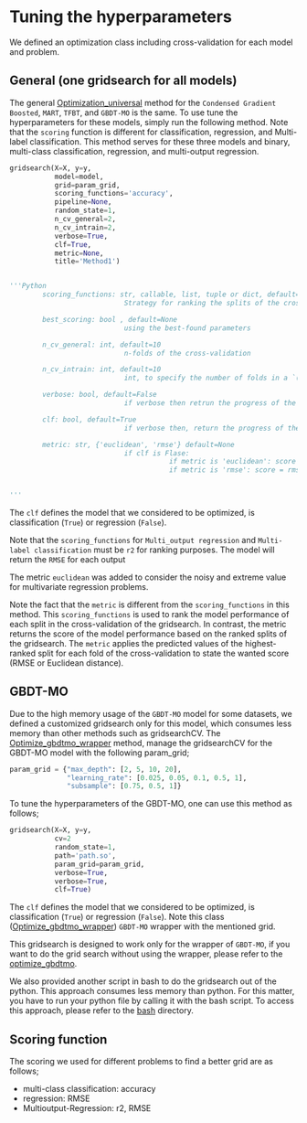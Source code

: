 # Tuning the hyperparameters



We defined an optimization class including cross-validation for each model and problem.


## General (one gridsearch for all models)
The general [Optimization_universal](Optimization_universal.py) method for the `Condensed Gradient Boosted`, `MART`, `TFBT`, and `GBDT-MO` is the same. To use tune the hyperparameters for these models, simply run the following method. Note that the `scoring` function is different for classification, regression, and Multi-label classification. This method serves for these three models and binary, multi-class classification, regression, and multi-output regression.

```Python
gridsearch(X=X, y=y,
           model=model,
           grid=param_grid,
           scoring_functions='accuracy',
           pipeline=None,
           random_state=1,
           n_cv_general=2,
           n_cv_intrain=2,
           verbose=True,
           clf=True,
           metric=None,
           title='Method1')


'''Python
        scoring_functions: str, callable, list, tuple or dict, default=None
                            Strategy for ranking the splits of the cross-validated model

        best_scoring: bool , default=None
                            using the best-found parameters

        n_cv_general: int, default=10
                            n-folds of the cross-validation 

        n_cv_intrain: int, default=10
                            int, to specify the number of folds in a `(Stratified)KFold`

        verbose: bool, default=False
                            if verbose then retrun the progress of the search

        clf: bool, default=True
                            if verbose then, return the progress of the search

        metric: str, {'euclidean', 'rmse'} default=None
                            if clf is Flase:
                                       if metric is 'euclidean': score = euclidean distance
                                       if metric is 'rmse': score = rmse
                            

'''
```

The `clf` defines the model that we considered to be optimized, is classification (`True`) or regression (`False`).

Note that the `scoring_functions` for `Multi_output regression` and `Multi-label classification` must be `r2` for ranking purposes. The model will return the `RMSE` for each output

The metric `euclidean` was added to consider the noisy and extreme value for multivariate regression problems.

Note the fact that the `metric` is different from the `scoring_functions` in this method.
This `scoring_functions` is used to rank the model performance of each split in the cross-validation of the gridsearch. In contrast, the metric returns the score of the model performance based on the ranked splits of the gridsearch. The `metric` applies the predicted values of the highest-ranked split for each fold of the cross-validation to state the wanted score (RMSE or Euclidean distance).

## GBDT-MO
Due to the high memory usage of the `GBDT-MO` model for some datasets, we defined a customized gridsearch only for this model, which consumes less memory than other methods such as gridsearchCV.
The [Optimize_gbdtmo_wrapper](Optimize_gbdtmo_wrapper.py) method, manage the gridsearchCV for the GBDT-MO model with the following param_grid;
```Python
param_grid = {"max_depth": [2, 5, 10, 20],
              "learning_rate": [0.025, 0.05, 0.1, 0.5, 1],
              "subsample": [0.75, 0.5, 1]}
```
To tune the hyperparameters of the GBDT-MO, one can use this method as follows;
```Python
gridsearch(X=X, y=y,
           cv=2
           random_state=1,
           path='path.so',
           param_grid=param_grid,
           verbose=True,
           verbose=True,
           clf=True)
```
The `clf` defines the model that we considered to be optimized, is classification (`True`) or regression (`False`).
Note this class ([Optimize_gbdtmo_wrapper](Optimize_gbdtmo_wrapper.py)) `GBDT-MO` wrapper with the mentioned grid. 

This gridsearch is designed to work only for the wrapper of `GBDT-MO`, if you want to do the grid search without using the wrapper, please refer to the [optimize_gbdtmo](optimize_gbdtmo.py).

We also provided another script in bash to do the gridsearch out of the python. This approach consumes less memory than python.
For this matter, you have to run your python file by calling it with the bash script. To access this approach, please refer to the [bash](https://github.com/samanemami/C_GB-EX/tree/main/Optimization/bash) directory.


## Scoring function
The scoring we used for different problems to find a better grid are as follows;
<ul>
  <li> multi-class classification: accuracy </li>
  <li> regression: RMSE</li>
  <li> Multioutput-Regression: r2, RMSE</li>
</ul>
